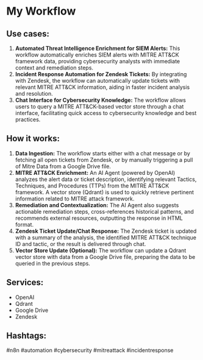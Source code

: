 # My Workflow

## Use cases:

1.  **Automated Threat Intelligence Enrichment for SIEM Alerts:** This workflow automatically enriches SIEM alerts with MITRE ATT&CK framework data, providing cybersecurity analysts with immediate context and remediation steps.
2.  **Incident Response Automation for Zendesk Tickets:** By integrating with Zendesk, the workflow can automatically update tickets with relevant MITRE ATT&CK information, aiding in faster incident analysis and resolution.
3.  **Chat Interface for Cybersecurity Knowledge:** The workflow allows users to query a MITRE ATT&CK-based vector store through a chat interface, facilitating quick access to cybersecurity knowledge and best practices.

## How it works:

1.  **Data Ingestion:** The workflow starts either with a chat message or by fetching all open tickets from Zendesk, or by manually triggering a pull of Mitre Data from a Google Drive file.
2.  **MITRE ATT&CK Enrichment:** An AI Agent (powered by OpenAI) analyzes the alert data or ticket description, identifying relevant Tactics, Techniques, and Procedures (TTPs) from the MITRE ATT&CK framework. A vector store (Qdrant) is used to quickly retrieve pertinent information related to MITRE attack framework.
3.  **Remediation and Contextualization:** The AI Agent also suggests actionable remediation steps, cross-references historical patterns, and recommends external resources, outputting the response in HTML format.
4.  **Zendesk Ticket Update/Chat Response:** The Zendesk ticket is updated with a summary of the analysis, the identified MITRE ATT&CK technique ID and tactic, or the result is delivered through chat.
5.  **Vector Store Update (Optional):** The workflow can update a Qdrant vector store with data from a Google Drive file, preparing the data to be queried in the previous steps.

## Services:

*   OpenAI
*   Qdrant
*   Google Drive
*   Zendesk

## Hashtags:

#n8n #automation #cybersecurity #mitreattack #incidentresponse

